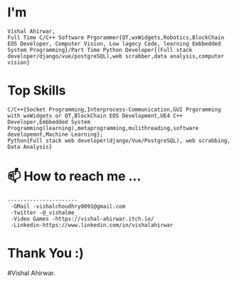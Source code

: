 # I'm
```
Vishal Ahirwar,
Full Time C/C++ Software Prgorammer{QT,wxWidgets,Robotics,BlockChain EOS Developer, Computer Vision, Low lagecy Code, learning Embbedded System Programming}/Part Time Python Developer{(Full stack developer/django/vue/postgreSQL),web scrabber,data analysis,computer vision}
```
# Top Skills
```
C/C++{Socket Programming,Interprocess-Communication,GUI Prgoramming with wxWidgets or QT,BlockChain EOS Development,UE4 C++ Developer,Embbedded System Programming(learning),metaprogramming,mulithreading,software developemnt,Machine Learning};
Python{Full stack web developer(django/Vue/PostgreSQL), web scrabbing, Data Analysis}
```
# 📫 How to reach me ...
```
----------------------
 -GMail -vishalchoudhry0091@gmail.com
 -twitter -@_vishalme_
 -Video Games -https://vishal-ahirwar.itch.io/
 -Linkedin-https://www.linkedin.com/in/vishalahirwar
```
# Thank You :)
#Vishal Ahirwar.
<!---
IVishalAhirwar/IVishalAhirwar is a ✨ special ✨ repository because its `README.md` (this file) appears on your GitHub profile.
You can click the Preview link to take a look at your changes.
--->

